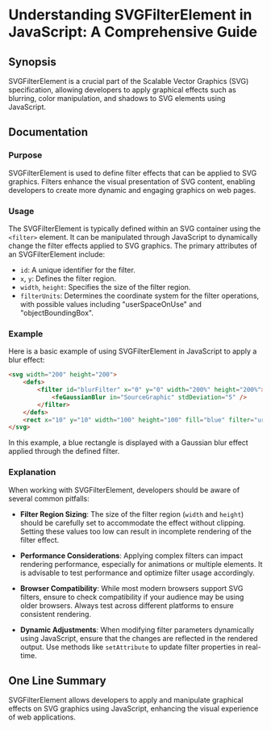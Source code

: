 <!--
Meta Description: # Understanding SVGFilterElement in JavaScript: A Comprehensive Guide ## Synopsis SVGFilterElement is a crucial part of the Scalable Vector Graphics (...
Meta Keywords: filter, svg, svgfilterelement, javascript, using
-->

# Understanding SVGFilterElement in JavaScript: A Comprehensive Guide

## Synopsis
SVGFilterElement is a crucial part of the Scalable Vector Graphics (SVG) specification, allowing developers to apply graphical effects such as blurring, color manipulation, and shadows to SVG elements using JavaScript.

## Documentation
### Purpose
SVGFilterElement is used to define filter effects that can be applied to SVG graphics. Filters enhance the visual presentation of SVG content, enabling developers to create more dynamic and engaging graphics on web pages.

### Usage
The SVGFilterElement is typically defined within an SVG container using the `<filter>` element. It can be manipulated through JavaScript to dynamically change the filter effects applied to SVG graphics. The primary attributes of an SVGFilterElement include:

- `id`: A unique identifier for the filter.
- `x`, `y`: Defines the filter region.
- `width`, `height`: Specifies the size of the filter region.
- `filterUnits`: Determines the coordinate system for the filter operations, with possible values including "userSpaceOnUse" and "objectBoundingBox".

### Example
Here is a basic example of using SVGFilterElement in JavaScript to apply a blur effect:

```html
<svg width="200" height="200">
    <defs>
        <filter id="blurFilter" x="0" y="0" width="200%" height="200%">
            <feGaussianBlur in="SourceGraphic" stdDeviation="5" />
        </filter>
    </defs>
    <rect x="10" y="10" width="100" height="100" fill="blue" filter="url(#blurFilter)" />
</svg>
```

In this example, a blue rectangle is displayed with a Gaussian blur effect applied through the defined filter.

### Explanation
When working with SVGFilterElement, developers should be aware of several common pitfalls:

- **Filter Region Sizing**: The size of the filter region (`width` and `height`) should be carefully set to accommodate the effect without clipping. Setting these values too low can result in incomplete rendering of the filter effect.
  
- **Performance Considerations**: Applying complex filters can impact rendering performance, especially for animations or multiple elements. It is advisable to test performance and optimize filter usage accordingly.

- **Browser Compatibility**: While most modern browsers support SVG filters, ensure to check compatibility if your audience may be using older browsers. Always test across different platforms to ensure consistent rendering.

- **Dynamic Adjustments**: When modifying filter parameters dynamically using JavaScript, ensure that the changes are reflected in the rendered output. Use methods like `setAttribute` to update filter properties in real-time.

## One Line Summary
SVGFilterElement allows developers to apply and manipulate graphical effects on SVG graphics using JavaScript, enhancing the visual experience of web applications.